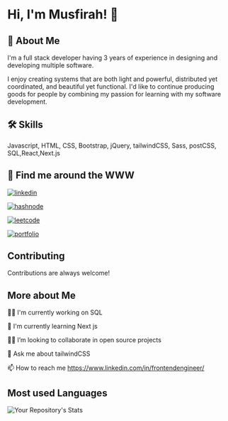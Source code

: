 
# Hi, I'm Musfirah! 👋



## 🚀 About Me
I'm a full stack developer having 3 years of experience in designing and developing multiple software.

I enjoy creating systems that are both light and powerful, distributed yet coordinated, and beautiful yet functional. I'd like to continue producing goods for people by combining my passion for learning with my software development.



## 🛠 Skills
Javascript, HTML, CSS, Bootstrap, jQuery, tailwindCSS, Sass, postCSS, SQL,React,Next.js


## 🔗 Find me around the WWW

[![linkedin](https://img.shields.io/badge/linkedin-0A66C2?style=for-the-badge&logo=linkedin&logoColor=white)](http://linkedin.com/in/musfirahhamid)

[![hashnode](https://img.shields.io/badge/hashnode-1DA1F2?style=for-the-badge&logo=hashnode&logoColor=blue)](https://hashnode.com/@musfirah-hamid)

[![leetcode](https://img.shields.io/badge/hashnode-1DA1F2?style=for-the-badge&logo=hashnode&logoColor=blue)](https://leetcode.com/musfirahh87/)

[![portfolio](https://img.shields.io/badge/my_portfolio-000?style=for-the-badge&logo=ko-fi&logoColor=white)](https://musfirah-h.netlify.app/)



## Contributing

Contributions are always welcome!



## More about Me
👩‍💻 I'm currently working on SQL

🧠 I'm currently learning Next js

👯‍♀️  I’m looking to collaborate in open source projects

💬 Ask me about tailwindCSS

📫 How to reach me https://www.linkedin.com/in/frontendengineer/






## Most used Languages

![Your Repository's Stats](https://github-readme-stats.vercel.app/api/top-langs/?username=musfirahhamid&theme=blue-white)
